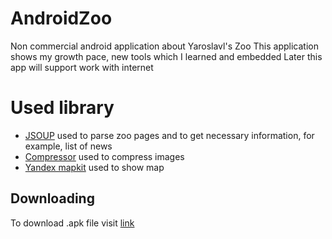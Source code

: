 # AndroidZoo
Non commercial android application about Yaroslavl's Zoo
This application shows my growth pace, new tools which I learned and embedded
Later this app will support work with internet

# Used library
* [JSOUP](https://jsoup.org/) used to parse zoo pages and to get necessary information, for example, list of news
* [Compressor](https://github.com/zetbaitsu/Compressor) used to compress images
* [Yandex mapkit](https://tech.yandex.ru/maps/mapkit/) used to show map

## Downloading
To download .apk file visit [link](https://yadi.sk/d/lVFz5CG-8NR-uA)
